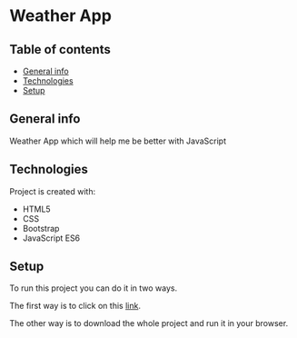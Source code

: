 # Weather App

## Table of contents
* [General info](#general-info)
* [Technologies](#technologies)
* [Setup](#setup)

## General info
Weather App which will help me be better with JavaScript

## Technologies
Project is created with:
* HTML5
* CSS
* Bootstrap
* JavaScript ES6

## Setup
To run this project you can do it in two ways.

The first way is to click on this [link]().

The other way is to download the whole project and run it in your browser.
